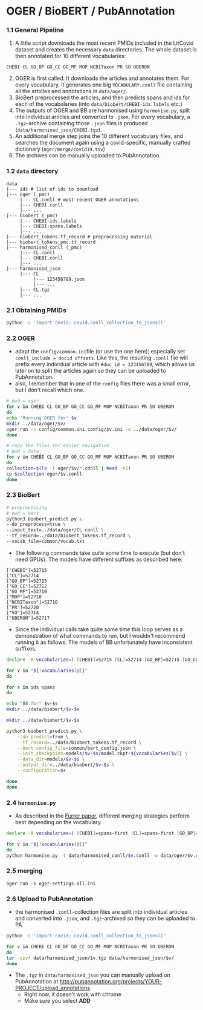 # OGER / BioBERT / PubAnnotation

### 1.1 General Pipeline

1. A little  script downloads the most recent PMIDs included in the LitCovid dataset and creates the necessary `data` directories. The whole dataset is then annotated for 10 different vocabularies:

```
CHEBI CL GO_BP GO_CC GO_MF MOP NCBITaxon PR SO UBERON
```

2. OGER is first called: It downloads the articles and annotates them. For every vocabulary, it generates one big `VOCABULARY.conll` file containing all the articles and annotations in `data/oger/`. 
3. BioBert preprocessed the articles, and then predicts spans and ids for each of the vocabularies (into `data/biobert/CHEBI-ids.labels` etc.)
4. The outputs of OGER and BB are harmonised using `harmonise.py`, split into individual articles and converted to `.json`. For every vocabulary, a `.tgz`-archive containing those `.json` files is produced (`data/harmonised_json/CHEBI.tgz`).
5. An additional merge step joins the 10 different vocabulary files, and searches the document again using a covid-specific, manually crafted dictionary (`oger/merge/covid19.tsv`)
6. The archives can be manually uploaded to PubAnnotation.

### 1.2 `data` directory

```
data
|--- ids # list of ids to download
|--- oger (_pmc)
     |--- CL.conll # most recent OGER annotations
     |--- CHEBI.conll
     |--- ...
|--- biobert (_pmc)
     |--- CHEBI-ids.labels
     |--- CHEBI-spans.labels
     |--- ...
|--- biobert_tokens.tf_record # preprocessing material
|--- biobert_tokens_pmc.tf_record
|--- harmonised_conll (_pmc)
     |--- CL.conll
     |--- CHEBI.conll
     |--- ...
|--- harmonised_json
     |--- CL
          |--- 123456789.json
          |--- ...
     |--- CL.tgz
     |--- ... 
```

### 2.1 Obtaining PMIDs

```bash
python -c 'import covid; covid.conll_collection_to_jsons()'
```

### 2.2 OGER

* adapt the `config/common.ini`file (or use the one here); especially set `conll_include = docid offsets`. Like this, the resulting `.conll` file will prefix every individual article with `#doc_id = 123456789`, which allows us later on to split the articles again so they can be uploaded to PubAnnotation.
* also, I remember that in one of the `config` files there was a small error, but I don't recall which one.

```bash
# pwd = oger
for v in CHEBI CL GO_BP GO_CC GO_MF MOP NCBITaxon PR SO UBERON
do
echo 'Running OGER for' $v
mkdir ../data/oger/$v/
oger run -s config/common.ini config/$v.ini -o ../data/oger/$v/
done
```

```bash
# copy the files for easier navigation
# pwd = data
for v in CHEBI CL GO_BP GO_CC GO_MF MOP NCBITaxon PR SO UBERON
do
collection=$(ls -t oger/$v/*.conll | head -n1)
cp $collection oger/$v.conll
done
```

### 2.3 BioBert

```bash
# preprocessing
# pwd = bert
python3 biobert_predict.py \
--do_preprocess=true \
--input_text=../data/oger/CL.conll \
--tf_record=../data/biobert_tokens.tf_record \
--vocab_file=common/vocab.txt
```

* The following commands take quite some time to execute (but don't need GPUs). The models have different suffixes as described here:

```
["CHEBI"]=52715 
["CL"]=52714 
["GO_BP"]=52715 
["GO_CC"]=52712 
["GO_MF"]=52710 
["MOP"]=52710 
["NCBITaxon"]=52710 
["PR"]=52720 
["SO"]=52714 
["UBERON"]=52717
```

* Since the individual calls take quite some time this loop serves as a demonstration of what commands to run, but I wouldn't recommend running it as follows. The models of BB unfortunately have inconsistent suffixes.

```bash
declare -A vocabularies=( [CHEBI]=52715 [CL]=52714 [GO_BP]=52715 [GO_CC]=52712 [GO_MF]=52710 [MOP]=52710 [NCBITaxon]=52710 [PR]=52720 [SO]=52714 [UBERON]=52717 )

for v in "${!vocabularies[@]}"
do

for s in ids spans
do

echo "BB for" $v-$s
mkdir ../data/biobert/$v-$s

mkdir ../data/biobert/$v-$s

python3 biobert_predict.py \
	--do_predict=true \
	--tf_record=../data/biobert_tokens.tf_record \
	--bert_config_file=common/bert_config.json \
	--init_checkpoint=models/$v-$s/model.ckpt-${vocabularies[$v]} \
	--data_dir=models/$v-$s \
	--output_dir=../data/biobert/$v-$s \
	--configuration=$s

done
done 
```

### 2.4 `harmonise.py`

* As described in the [Furrer paper](https://arxiv.org/pdf/2003.07424.pdf), different merging strategies perform best depending on the vocabulary.  

```bash
declare -A vocabularies=( [CHEBI]=spans-first [CL]=spans-first [GO_BP]=spans-first [GO_CC]=spans-first [GO_MF]=spans-first [MOP]=spans-first [NCBITaxon]=ids-first [PR]=spans-only [SO]=spans-first [UBERON]=spans-first )

for v in "${!vocabularies[@]}"
do
python harmonise.py -t data/harmonised_conll/$v.conll -o data/oger/$v.conll -b data/biobert_tokens/collection.tokens -i data/biobert/$v-ids.labels -s data/biobert/$v-spans.labels -m ${vocabularies[$v]}
```
### 2.5 merging
`oger run -s oger-settings-all.ini`

### 2.6 Upload to PubAnnotation

* the harmonised `.conll`-collection files are split into individual articles and converted into `.json`, and `.tgz`-archived so they can be uploaded to PA.

```bash
python -c 'import covid; covid.conll_collection_to_jsons()'
```

```bash
for v in CHEBI CL GO_BP GO_CC GO_MF MOP NCBITaxon PR SO UBERON
do
tar -czvf data/harmonised_json/$v.tgz data/harmonised_json/$v/
done
```

* The `.tgz` in `data/harmonised_json` you can manually upload on PubAnnotation at http://pubannotation.org/projects/YOUR-PROJECT/upload_annotations
  * Right now, it doesn't work with chrome
  * Make sure you select **ADD**
